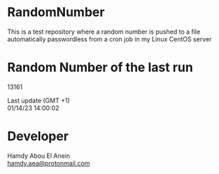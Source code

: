 # RandomNumber    
This is a test repository where a random number is pushed to a file automatically passwordless from a cron job in my Linux CentOS server    
# Random Number of the last run   
13161
      
Last update (GMT +1)    
01/14/23 14:00:02
# Developer    
Hamdy Abou El Anein   
hamdy.aea@protonmail.com
